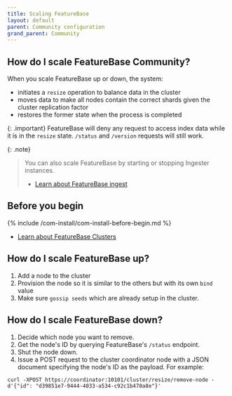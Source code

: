 ```yaml
---
title: Scaling FeatureBase
layout: default
parent: Community configuration
grand_parent: Community
---
```


## How do I scale FeatureBase Community?

When you scale FeatureBase up or down, the system:
* initiates a `resize` operation to balance data in the cluster
* moves data to make all nodes contain the correct shards given the cluster replication factor
* restores the former state when the process is completed

{: .important}
FeatureBase will deny any request to access index data while it is in the `resize` state. `/status` and `/version` requests will still work.

{: .note}
>You can also scale FeatureBase by starting or stopping Ingester instances.
>* [Learn about FeatureBase ingest](/docs/community/com-ingest/com-ingest-manage)

## Before you begin

{% include /com-install/com-install-before-begin.md %}
* [Learn about FeatureBase Clusters](/docs/community/com-config/old-resize-cluster)

## How do I scale FeatureBase up?

1. Add a node to the cluster
2. Provision the node so it is similar to the others but with its own `bind` value
3. Make sure `gossip seeds` which are already setup in the cluster.

## How do I scale FeatureBase down?

1. Decide which node you want to remove.
2. Get the node's ID by querying FeatureBase's `/status` endpoint.
3. Shut the node down.
4. Issue a POST request to the cluster coordinator node with a JSON document specifying the node's ID as the payload. For example:

```shell
curl -XPOST https://coordinator:10101/cluster/resize/remove-node -d'{"id": "d39851e7-9444-4033-a534-c92c1b470a8e"}'
```
